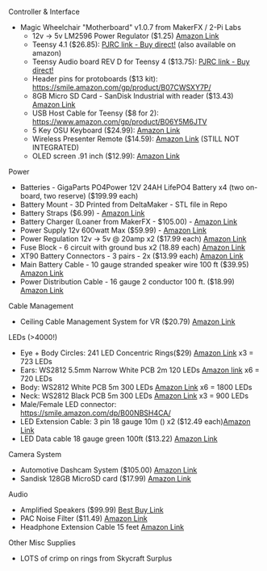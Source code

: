 Controller & Interface
- Magic Wheelchair "Motherboard" v1.0.7 from MakerFX / 2-Pi Labs
  - 12v -> 5v LM2596 Power Regulator ($1.25) [Amazon Link](https://www.amazon.com/gp/product/B07RLR8PBF)
  - Teensy 4.1 ($26.85): [PJRC link - Buy direct!](https://www.pjrc.com/store/teensy41.html) (also available on amazon)
  - Teensy Audio board REV D for Teensy 4 ($13.75): [PJRC link - Buy direct!](https://www.pjrc.com/store/teensy3_audio.html)
  - Header pins for protoboards ($13 kit): https://smile.amazon.com/gp/product/B07CWSXY7P/
  - 8GB Micro SD Card - SanDisk Industrial with reader ($13.43) [Amazon Link](https://www.amazon.com/gp/product/B085GL8XBH)
  - USB Host Cable for Teensy ($8 for 2): https://www.amazon.com/gp/product/B06Y5M6JTV
  - 5 Key OSU Keyboard ($24.99): [Amazon Link](https://www.amazon.com/gp/product/B08R9GN82G/?th=1)
  - Wireless Presenter Remote ($14.59): [Amazon Link](https://www.amazon.com/gp/product/B01410YNAM/) (STILL NOT INTEGRATED)
  - OLED screen .91 inch ($12.99): [Amazon Link](https://www.amazon.com/gp/product/B07PDFCVXL)


Power
- Batteries - GigaParts PO4Power 12V 24AH LifePO4 Battery x4 (two on-board, two reserve) ($199.99 each)
- Battery Mount - 3D Printed from DeltaMaker - STL file in Repo
- Battery Straps ($6.99) - [Amazon Link](https://www.amazon.com/gp/product/B078P3GMWV)
- Battery Charger (Loaner from MakerFX - $105.00) - [Amazon Link](https://www.amazon.com/gp/product/B08C2JN76Q)
- Power Supply 12v 600watt Max ($59.99) - [Amazon Link](https://www.amazon.com/gp/product/B082NSVWJY)
- Power Regulation 12v -> 5v @ 20amp x2 ($17.99 each) [Amazon Link](https://smile.amazon.com/gp/product/B089M5R3NJ)
- Fuse Block - 6 circuit with ground bus x2 (18.89 each) [Amazon Link](https://www.amazon.com/gp/product/B08NPMFBBW/)
- XT90 Battery Connectors - 3 pairs - 2x ($13.99 each) [Amazon Link](https://www.amazon.com/gp/product/B08L3RS5HP)
- Main Battery Cable - 10 gauge stranded speaker wire 100 ft ($39.95) [Amazon Link](https://www.amazon.com/gp/product/B00J357DGW)
- Power Distribution Cable - 16 gauge 2 conductor 100 ft. ($18.99) [Amazon Link](https://www.amazon.com/gp/product/B07SG23DT1)

Cable Management
- Ceiling Cable Management System for VR ($20.79) [Amazon Link](https://www.amazon.com/gp/product/B0777H24ZG)

LEDs (>4000!)
- Eye + Body Circles: 241 LED Concentric Rings($29) [Amazon Link](https://smile.amazon.com/gp/product/B083VWVP3J) x3 = 723 LEDs
- Ears: WS2812 5.5mm Narrow White PCB 2m 120 LEDs [Amazon link](https://smile.amazon.com/gp/product/B08SBWCVGX) x6 = 720 LEDs
- Body: WS2812 White PCB 5m 300 LEDs [Amazon Link](https://smile.amazon.com/gp/product/B01CDTEH3Q/) x6 = 1800 LEDs
- Neck: WS2812 Black PCB 5m 300 LEDs [Amazon Link](https://smile.amazon.com/gp/product/B01CDTEKAG) x3 = 900 LEDs
- Male/Female LED connector: https://smile.amazon.com/dp/B00NBSH4CA/
- LED Extension Cable: 3 pin 18 gauge 10m () x2 ($12.49 each)[Amazon Link](https://www.amazon.com/gp/product/B07SKGTCWQ)
- LED Data cable 18 gauge green 100ft ($13.22) [Amazon Link](https://www.amazon.com/gp/product/B00J31QVDC)

Camera System
- Automotive Dashcam System ($105.00) [Amazon Link](https://www.amazon.com/gp/product/B0824M6YKF)
- Sandisk 128GB MicroSD card ($17.99) [Amazon Link](https://www.amazon.com/gp/product/B08GYKNCCP)

Audio
 - Amplified Speakers ($99.99) [Best Buy Link](TBD)
 - PAC Noise Filter ($11.49) [Amazon Link](https://www.amazon.com/gp/product/B01LXGH3KC/ref)
 - Headphone Extension Cable 15 feet [Amazon Link](https://www.amazon.com/gp/product/B091KK5HGG)

Other Misc Supplies
- LOTS of crimp on rings from Skycraft Surplus
